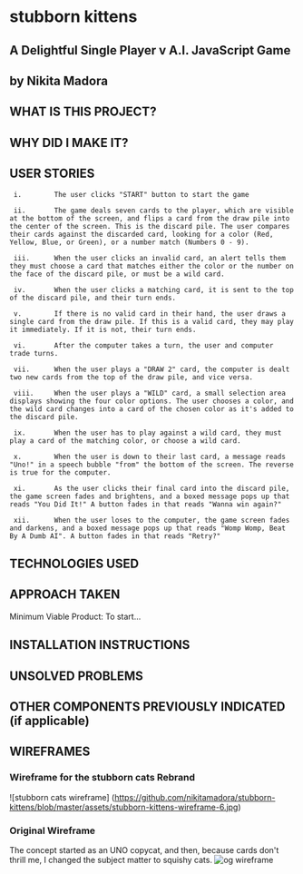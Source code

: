 # stubborn kittens
## A Delightful Single Player v A.I. JavaScript Game
## by Nikita Madora

## WHAT IS THIS PROJECT?


## WHY DID I MAKE IT?


## USER STORIES


     i.        The user clicks "START" button to start the game

     ii.       The game deals seven cards to the player, which are visible at the bottom of the screen, and flips a card from the draw pile into the center of the screen. This is the discard pile. The user compares their cards against the discarded card, looking for a color (Red, Yellow, Blue, or Green), or a number match (Numbers 0 - 9).

     iii.      When the user clicks an invalid card, an alert tells them they must choose a card that matches either the color or the number on the face of the discard pile, or must be a wild card.

     iv.       When the user clicks a matching card, it is sent to the top of the discard pile, and their turn ends.

     v.        If there is no valid card in their hand, the user draws a single card from the draw pile. If this is a valid card, they may play it immediately. If it is not, their turn ends.

     vi.       After the computer takes a turn, the user and computer trade turns.

     vii.      When the user plays a "DRAW 2" card, the computer is dealt two new cards from the top of the draw pile, and vice versa.

     viii.     When the user plays a "WILD" card, a small selection area displays showing the four color options. The user chooses a color, and the wild card changes into a card of the chosen color as it's added to the discard pile.

     ix.       When the user has to play against a wild card, they must play a card of the matching color, or choose a wild card.

     x.        When the user is down to their last card, a message reads "Uno!" in a speech bubble "from" the bottom of the screen. The reverse is true for the computer.

     xi.       As the user clicks their final card into the discard pile, the game screen fades and brightens, and a boxed message pops up that reads "You Did It!" A button fades in that reads "Wanna win again?"

     xii.      When the user loses to the computer, the game screen fades and darkens, and a boxed message pops up that reads "Womp Womp, Beat By A Dumb AI". A button fades in that reads "Retry?"


## TECHNOLOGIES USED




## APPROACH TAKEN

Minimum Viable Product:
To start...


## INSTALLATION INSTRUCTIONS



## UNSOLVED PROBLEMS



## OTHER COMPONENTS PREVIOUSLY INDICATED (if applicable)


## WIREFRAMES
### Wireframe for the stubborn cats Rebrand
![stubborn cats wireframe] (https://github.com/nikitamadora/stubborn-kittens/blob/master/assets/stubborn-kittens-wireframe-6.jpg) 

### Original Wireframe
The concept started as an UNO copycat, and then, because cards don't thrill me, I changed the subject matter to squishy cats.
![og wireframe](https://github.com/nikitamadora/stubborn-kittens/blob/master/assets/uno-wireframe.jpg)
